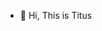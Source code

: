 - 👋 Hi, This is Titus


<!---
definitelynottitus/definitelynottitus is a ✨ special ✨ repository because its `README.md` (this file) appears on your GitHub profile.
You can click the Preview link to take a look at your changes.
--->
